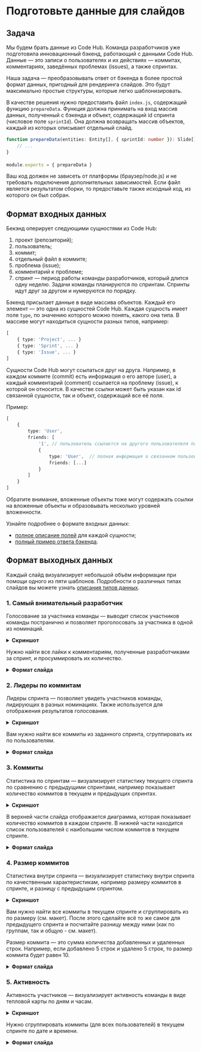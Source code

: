 # Подготовьте данные для слайдов
## Задача

Мы будем брать данные из Code Hub. Команда разработчиков уже подготовила инновационный бэкенд, работающий с данными Code Hub. Данные — это записи о пользователях и их действиях — коммитах, комментариях, заведённых проблемах (issues), а также спринтах.

Наша задача — преобразовывать ответ от бэкенда в более простой формат данных, пригодный для рендеринга слайдов. Это будут максимально простые структуры, которые легко шаблонизировать.

В качестве решения нужно предоставить файл `index.js`, содержащий функцию `prepareData`. Функция должна принимать на вход массив данных, полученный с бэкенда и объект, содержащий id спринта (числовое поле `sprintId`). Она должна возвращать массив объектов, каждый из которых описывает отдельный слайд.

```ts
function prepareData(entities: Entity[], { sprintId: number }): Slide[] {
    // ...
}

module.exports = { prepareData }
```

Ваш код должен не зависеть от платформы (браузер/node.js) и не требовать подключения дополнительных зависимостей. Если файл является результатом сборки, то предоставьте также исходный код, из которого он был собран.

## Формат входных данных

Бекэнд оперирует следующими сущностями из Code Hub:

1. проект (репозиторий);
2. пользователь;
3. коммит;
4. отдельный файл в коммите;
5. проблема (issue);
6. комментарий к проблеме;
7. спринт — период работы команды разработчиков, который длится одну неделю. Задачи команды планируются по спринтам. Спринты идут друг за другом и нумеруются по порядку.

Бэкенд присылает данные в виде массива объектов. Каждый его элемент — это одна из сущностей Code Hub. Каждая сущность имеет поле `type`, по значению которого можно понять, какого она типа. В массиве могут находиться сущности разных типов, например:

```ts
[
    { type: 'Project', ... }
    { type: 'Sprint', ... }
    { type: 'Issue', ... }
]
```

Сущности Code Hub могут ссылаться друг на друга. Например, в каждом коммите (commit) есть информация о его авторе (user), а каждый комментарий (comment) ссылается на проблему (issue), к которой он относится. В качестве ссылки может быть указан как id связанной сущности, так и объект, содержащий все её поля.

Пример:

```ts
[
    {
        type: 'User',
        friends: [
            '1', // пользователь ссылается на другого пользователеля по id
            {
                type: 'User',  // полная информация о связанном пользователе
                friends: [...]
            }
        ] 
    }
]
```

Обратите внимание, вложенные объекты тоже могут содержать ссылки на вложенные объекты и образовывать несколько уровней вложенности.

Узнайте подробнее о формате входных данных:

- [полное описание полей](./examples/types.d.ts) для каждой сущности;
- [полный пример ответа бэкенда](./examples/input.json).

## Формат выходных данных

Каждый слайд визуализирует небольшой объём информации при помощи одного из пяти шаблонов. Подробности о различных типах слайдов вы можете узнать [описания типов данных](./examples/stories.d.ts).

### 1. Самый внимательный разработчик

Голосование за участника команды — выводит список участников команды постранично и позволяет проголосовать за участника в одной из номинаций.

<details>
<summary><b>Скриншот</b></summary>
<img src="./assets/img/attention.png" style="max-width: 193px"/>
</details>

Нужно найти все лайки к комментариям, полученные разработчиками за спринт, и просуммировать их количество.

<details>
<summary><b>Формат слайда</b></summary>
<pre>
{
  "alias": "vote",
  "data": {
    "title": "Самый 🔎 внимательный разработчик",
    "subtitle": "Спринт № 213",
    "emoji": "🔎",
    "users": [
      {"id": 1, "name": "Евгений Дементьев", "avatar": "1.jpg", "valueText": "22 голоса"},
      {"id": 4, "name": "Вадим Пацев", "avatar": "4.jpg", "valueText": "19 голосов"},
      {"id": 10, "name": "Яна Берникова", "avatar": "10.jpg", "valueText": "17 голосов"},
      {"id": 12, "name": "Алексей Ярошевич", "avatar": "12.jpg", "valueText": "16 голосов"},
      {"id": 11, "name": "Юрий Фролов", "avatar": "11.jpg", "valueText": "11 голосов"},
      {"id": 2, "name": "Александр Шлейко", "avatar": "2.jpg", "valueText": "10 голосов"},
      {"id": 5, "name": "Александр Николаичев", "avatar": "5.jpg", "valueText": "9 голосов"},
      {"id": 6, "name": "Андрей Мокроусов", "avatar": "6.jpg", "valueText": "8 голосов"},
      {"id": 8, "name": "Александр Иванков", "avatar": "8.jpg", "valueText": "7 голосов"},
      {"id": 7, "name": "Дмитрий Андриянов", "avatar": "7.jpg", "valueText": "6 голосов"},
      {"id": 3, "name": "Дарья Ковалева", "avatar": "3.jpg", "valueText": "5 голосов"},
      {"id": 9, "name": "Сергей Бережной", "avatar": "9.jpg", "valueText": "4 голоса"}
    ]
  }
}
</pre>
</details>

### 2. Лидеры по коммитам

Лидеры спринта — позволяет увидеть участников команды, лидирующих в разных номинациях. Также используется для отображения результатов голосования.

<details>
<summary><b>Скриншот</b></summary>
<img src="./assets/img/leader.png" style="max-width: 193px"/>
</details>

Вам нужно найти все коммиты из заданного спринта, сгруппировать их по пользователям.

<details>
<summary><b>Формат слайда</b></summary>
<pre>
{
  "alias": "leaders",
  "data": {
    "title": "Больше всего коммитов",
    "subtitle": "Спринт № 213",
    "emoji": "👑",
    "users": [
      {"id": 3, "name": "Дарья Ковалева", "avatar": "3.jpg", "valueText": "32"},
      {"id": 9, "name": "Сергей Бережной", "avatar": "9.jpg", "valueText": "27"},
      {"id": 7, "name": "Дмитрий Андриянов", "avatar": "7.jpg", "valueText": "22"},
      {"id": 6, "name": "Андрей Мокроусов", "avatar": "6.jpg", "valueText": "20"},
      {"id": 8, "name": "Александр Иванков", "avatar": "8.jpg", "valueText": "19"}
    ]
  }
}
</pre>
</details>

### 3. Коммиты

Статистика по спринтам — визуализирует статистику текущего спринта по сравнению с предыдущими спринтами, например показывает количество коммитов в текущем и предыдущих спринтах.

<details>
<summary><b>Скриншот</b></summary>
<img src="./assets/img/commits.png" style="max-width: 193px"/>
</details>

В верхней части слайда отображается диаграмма, которая показывает количество коммитов в каждом спринте. В нижней части находится список пользователей с наибольшим числом коммитов в текущем спринте.

<details>
<summary><b>Формат слайда</b></summary>
<pre>
{
    "alias": "chart",
    "data": {
      "title": "Коммиты",
      "subtitle": "Спринт № 213",
      "values": [
        {"title": "208", "value": 152},
        {"title": "209", "value": 128},
        {"title": "210", "value": 164},
        {"title": "211", "value": 118},
        {"title": "212", "value": 140},
        {"title": "213", "value": 182, "active": true},
        {"title": "214", "value": 0},
        {"title": "215", "value": 0},
        {"title": "216", "value": 0},
      ],
      "users": [
        {"id": 3, "name": "Дарья Ковалева", "avatar": "3.jpg", "valueText": "32"},
        {"id": 9, "name": "Сергей Бережной", "avatar": "9.jpg", "valueText": "27"},
        {"id": 7, "name": "Дмитрий Андриянов", "avatar": "7.jpg", "valueText": "22"}
      ]
    }
  },
</pre>
</details>

### 4. Размер коммитов

Статистика внутри спринта — визуализирует статистику внутри спринта по качественным характеристикам, например размеру коммитов в спринте, и разницу с предыдущим спринтом.

<details>
<summary><b>Скриншот</b></summary>
<img src="./assets/img/size.png" style="max-width: 193px"/>
</details>

Вам нужно найти все коммиты в текущем спринте и сгруппировать из по размеру (см. макет). После этого сделайте всё то же самое для предыдущего спринта и посчитайте разницу между ними (как по группам, так и общую - см. макет).

Размер коммита — это сумма количества добавленных и удаленных строк. Например, если добавлено 5 строк и удалено 5 строк, то размер коммита будет равен 10.

<details>
<summary><b>Формат слайда</b></summary>
<pre>
{
  "alias": "diagram",
  "data": {
    "title": "Размер коммитов",
    "subtitle": "Спринт № 213",
    "totalText": "182 коммита",
    "differenceText": "+42 с прошлого спринта",
    "categories": [
      {"title": "> 1001 строки", "valueText": "30 коммитов", "differenceText": "+8 коммитов"},
      {"title": "501 — 1000 строк", "valueText": "32 коммита", "differenceText": "+6 коммитов"},
      {"title": "101 — 500 строк", "valueText": "58 коммитов", "differenceText": "+16 коммитов"},
      {"title": "1 — 100 строк", "valueText": "62 коммита", "differenceText": "+12 коммитов"}
    ]
  }
}
</pre>
</details>

### 5. Активность

Активность участников — визуализирует активность команды в виде тепловой карты по дням и часам.

<details>
<summary><b>Скриншот</b></summary>
<img src="./assets/img/activity.png" style="max-width: 193px"/>
</details>

Нужно сгруппировать коммиты (для всех пользователей) в текущем спринте по дате и времени.

<details>
<summary><b>Формат слайда</b></summary>
<pre>
{
  "alias": "activity",
  "data": {
    "title": "Коммиты, 1 неделя",
    "subtitle": "Спринт № 213",
    "data": {
      "mon": [0, 0, 0, 0, 1, 0, 0, 0, 0, 0, 2, 3, 2, 1, 0, 1, 0, 0, 0, 0, 0, 0, 0, 0],
      "tue": [0, 0, 0, 0, 1, 0, 0, 0, 0, 5, 0, 4, 0, 0, 0, 0, 1, 0, 3, 0, 0, 2, 1, 0],
      "wed": [1, 0, 0, 0, 1, 0, 5, 0, 0, 4, 0, 0, 0, 5, 0, 2, 1, 0, 0, 0, 0, 0, 0, 1],
      "thu": [0, 1, 0, 1, 0, 0, 0, 0, 6, 0, 1, 0, 0, 1, 0, 0, 5, 0, 0, 0, 1, 0, 0, 0],
      "fri": [0, 0, 0, 0, 0, 0, 0, 1, 3, 0, 0, 5, 0, 4, 0, 0, 3, 0, 0, 0, 0, 1, 0, 0],
      "sat": [0, 0, 0, 0, 2, 1, 0, 0, 1, 0, 1, 1, 1, 0, 0, 0, 0, 0, 0, 1, 0, 0, 0, 0],
      "sun": [0, 0, 0, 0, 0, 0, 0, 1, 0, 0, 0, 0, 3, 1, 0, 0, 0, 0, 0, 0, 1, 0, 0, 0]
    }
  }
}
</pre>
</details>
